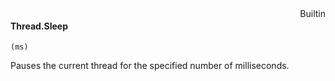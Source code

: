 <div style="float:right"><span class="builtin">Builtin</span></div>

#### Thread.Sleep

``` suneido
(ms)
```

Pauses the current thread for the specified number of milliseconds.
